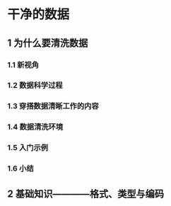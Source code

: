 # 干净的数据

## 1 为什么要清洗数据

### 1.1 新视角

### 1.2 数据科学过程

### 1.3 穿搭数据清晰工作的内容

### 1.4 数据清洗环境

### 1.5 入门示例

### 1.6 小结

## 2 基础知识————格式、类型与编码
